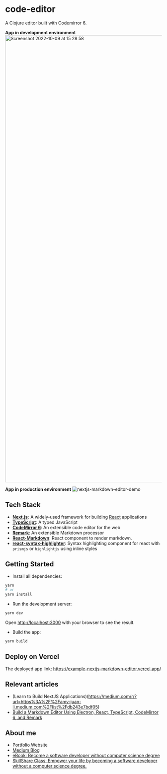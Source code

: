 # code-editor

A Clojure editor built with Codemirror 6.

**App in development environment**
<img width="1440" alt="Screenshot 2022-10-09 at 15 28 58" src="https://user-images.githubusercontent.com/93111441/194884415-e6da9dfd-be25-4324-816c-6f61d5156bcc.png">


**App in production environment**
![nextjs-markdown-editor-demo](https://user-images.githubusercontent.com/93111441/194883082-bb060ce3-555c-4c59-a885-0a5ecbd8be16.gif)

## Tech Stack

- [**Next.js**](https://nextjs.org/docs/getting-started) : A widely-used framework for building [React](https://reactjs.org/) applications
- [**TypeScript**](https://www.typescriptlang.org/): A typed JavaScript
- [**CodeMirror 6**](https://codemirror.net/): An extensible code editor for the web
- [**Remark**](https://github.com/remarkjs/remark): An extensible Markdown processor
- [**React-Markdown**](https://github.com/remarkjs/react-markdown): React component to render markdown.
- [**react-syntax-highlighter**](https://github.com/react-syntax-highlighter/react-syntax-highlighter): Syntax highlighting component for react with `prismjs` or `highlightjs` using inline styles 


## Getting Started
- Install all dependencies:
```bash
yarn
# or 
yarn install
```

- Run the development server:

```bash
yarn dev
```
Open [http://localhost:3000](http://localhost:3000) with your browser to see the result.

- Build the app:
```bash
yarn build
```

## Deploy on Vercel
The deployed app link: https://example-nextjs-markdown-editor.vercel.app/

## Relevant articles
- (Learn to Build NextJS Applications)(https://medium.com/r/?url=https%3A%2F%2Famy-juan-li.medium.com%2Flist%2Fdb243e7bdf05)
- [Build a Markdown Editor Using Electron, React, TypeScript, CodeMirror 6, and Remark](https://medium.com/r/?url=https%3A%2F%2Famy-juan-li.medium.com%2Fbuild-a-markdown-editor-using-electron-reactjs-vite-codemirror-and-remark-e551d91b6233)

## About me
- [Portfolio Website](https://www.amyjuanli.com/)
- [Medium Blog](https://amy-juan-li.medium.com/)
- [eBook: Become a software developer without computer science degree](https://amyjuanli.gumroad.com/l/wplun)
- [SkillShare Class: Empower your life by becoming a software developer without a computer science degree.](https://www.skillshare.com/classes/Empower-your-life-Become-a-software-developer-without-a-CS-degree/1243883176)
